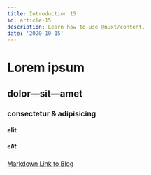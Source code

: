 ```yaml
---
title: Introduction 15
id: article-15
description: Learn how to use @nuxt/content.
date: '2020-10-15'
---
```


# Lorem ipsum
## dolor—sit—amet
### consectetur &amp; adipisicing
#### elit
##### elit

[Markdown Link to Blog](/articles)